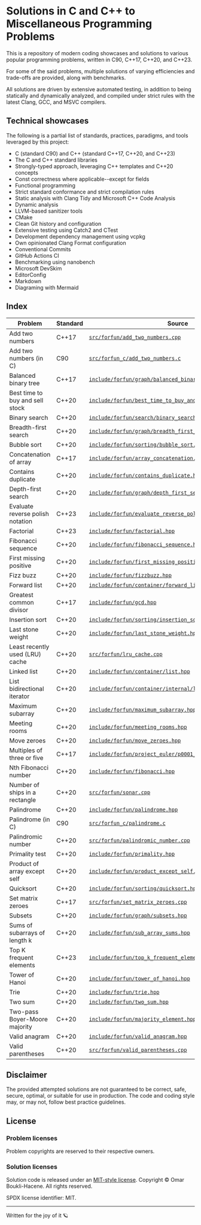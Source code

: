# Solutions in C and C++ to Miscellaneous Programming Problems

This is a repository of modern coding showcases and solutions to various popular
programming problems, written in C90, C++17, C++20, and C++23.

For some of the said problems, multiple solutions of varying efficiencies and
trade-offs are provided, along with benchmarks.

All solutions are driven by extensive automated testing, in addition to being
statically and dynamically analyzed, and compiled under strict rules with the
latest Clang, GCC, and MSVC compilers.

## Technical showcases

The following is a partial list of standards, practices, paradigms, and tools
leveraged by this project:

- C (standard C90) and C++ (standard C++17, C++20, and C++23)
- The C and C++ standard libraries
- Strongly-typed approach, leveraging C++ templates and C++20 concepts
- Const correctness where applicable--except for fields
- Functional programming
- Strict standard conformance and strict compilation rules
- Static analysis with Clang Tidy and Microsoft C++ Code Analysis
- Dynamic analysis
- LLVM-based sanitizer tools
- CMake
- Clean Git history and configuration
- Extensive testing using Catch2 and CTest
- Development dependency management using vcpkg
- Own opinionated Clang Format configuration
- Conventional Commits
- GitHub Actions CI
- Benchmarking using nanobench
- Microsoft DevSkim
- EditorConfig
- Markdown
- Diagraming with Mermaid

## Index

| Problem                          | Standard | Source                                                                                                                     |
| ---                              | ---      | ---                                                                                                                        |
| Add two numbers                  | C++17    | [`src/forfun/add_two_numbers.cpp`](src/forfun/add_two_numbers.cpp)                                                         |
| Add two numbers (in C)           | C90      | [`src/forfun_c/add_two_numbers.c`](src/forfun_c/add_two_numbers.c)                                                         |
| Balanced binary tree             | C++17    | [`include/forfun/graph/balanced_binary_tree.hpp`](include/forfun/graph/balanced_binary_tree.hpp)                           |
| Best time to buy and sell stock  | C++20    | [`include/forfun/best_time_to_buy_and_sell_stock.hpp`](include/forfun/best_time_to_buy_and_sell_stock.hpp)                 |
| Binary search                    | C++20    | [`include/forfun/search/binary_search.hpp`](include/forfun/search/binary_search.hpp)                                       |
| Breadth-first search             | C++20    | [`include/forfun/graph/breadth_first_search.hpp`](include/forfun/graph/breadth_first_search.hpp)                           |
| Bubble sort                      | C++20    | [`include/forfun/sorting/bubble_sort.hpp`](include/forfun/sorting/bubble_sort.hpp)                                         |
| Concatenation of array           | C++17    | [`include/forfun/array_concatenation.hpp`](include/forfun/array_concatenation.hpp)                                         |
| Contains duplicate               | C++20    | [`include/forfun/contains_duplicate.hpp`](include/forfun/contains_duplicate.hpp)                                           |
| Depth-first search               | C++20    | [`include/forfun/graph/depth_first_search.hpp`](include/forfun/graph/depth_first_search.hpp)                               |
| Evaluate reverse polish notation | C++23    | [`include/forfun/evaluate_reverse_polish_notation.hpp`](include/forfun/evaluate_reverse_polish_notation.hpp)               |
| Factorial                        | C++23    | [`include/forfun/factorial.hpp`](include/forfun/factorial.hpp)                                                             |
| Fibonacci sequence               | C++20    | [`include/forfun/fibonacci_sequence.hpp`](include/forfun/fibonacci_sequence.hpp)                                           |
| First missing positive           | C++20    | [`include/forfun/first_missing_positive.hpp`](include/forfun/first_missing_positive.hpp)                                   |
| Fizz buzz                        | C++20    | [`include/forfun/fizzbuzz.hpp`](include/forfun/fizzbuzz.hpp)                                                               |
| Forward list                     | C++20    | [`include/forfun/container/forward_list.hpp`](include/forfun/container/forward_list.hpp)                                   |
| Greatest common divisor          | C++17    | [`include/forfun/gcd.hpp`](include/forfun/gcd.hpp)                                                                         |
| Insertion sort                   | C++20    | [`include/forfun/sorting/insertion_sort.hpp`](include/forfun/sorting/insertion_sort.hpp)                                   |
| Last stone weight                | C++20    | [`include/forfun/last_stone_weight.hpp`](include/forfun/last_stone_weight.hpp)                                             |
| Least recently used (LRU) cache  | C++20    | [`src/forfun/lru_cache.cpp`](src/forfun/lru_cache.cpp)                                                                     |
| Linked list                      | C++20    | [`include/forfun/container/list.hpp`](include/forfun/container/list.hpp)                                                   |
| List bidirectional iterator      | C++20    | [`include/forfun/container/internal/list_iterator.hpp`](include/forfun/container/internal/list_iterator.hpp)               |
| Maximum subarray                 | C++20    | [`include/forfun/maximum_subarray.hpp`](include/forfun/maximum_subarray.hpp)                                               |
| Meeting rooms                    | C++20    | [`include/forfun/meeting_rooms.hpp`](include/forfun/meeting_rooms.hpp)                                                     |
| Move zeroes                      | C++20    | [`include/forfun/move_zeroes.hpp`](include/forfun/move_zeroes.hpp)                                                         |
| Multiples of three or five       | C++17    | [`include/forfun/project_euler/p0001_multiples_of_3_or_5.hpp`](include/forfun/project_euler/p0001_multiples_of_3_or_5.hpp) |
| Nth Fibonacci number             | C++20    | [`include/forfun/fibonacci.hpp`](include/forfun/fibonacci.hpp)                                                             |
| Number of ships in a rectangle   | C++20    | [`src/forfun/sonar.cpp`](src/forfun/sonar.cpp)                                                                             |
| Palindrome                       | C++20    | [`include/forfun/palindrome.hpp`](include/forfun/palindrome.hpp)                                                           |
| Palindrome (in C)                | C90      | [`src/forfun_c/palindrome.c`](src/forfun_c/palindrome.c)                                                                   |
| Palindromic number               | C++20    | [`src/forfun/palindromic_number.cpp`](src/forfun/palindromic_number.cpp)                                                   |
| Primality test                   | C++20    | [`include/forfun/primality.hpp`](include/forfun/primality.hpp)                                                             |
| Product of array except self     | C++20    | [`include/forfun/product_except_self.hpp`](include/forfun/product_except_self.hpp)                                         |
| Quicksort                        | C++20    | [`include/forfun/sorting/quicksort.hpp`](include/forfun/sorting/quicksort.hpp)                                             |
| Set matrix zeroes                | C++17    | [`src/forfun/set_matrix_zeroes.cpp`](src/forfun/set_matrix_zeroes.cpp)                                                     |
| Subsets                          | C++20    | [`include/forfun/graph/subsets.hpp`](include/forfun/graph/subsets.hpp)                                                     |
| Sums of subarrays of length k    | C++20    | [`include/forfun/sub_array_sums.hpp`](include/forfun/sub_array_sums.hpp)                                                   |
| Top K frequent elements          | C++23    | [`include/forfun/top_k_frequent_elements.hpp`](include/forfun/top_k_frequent_elements.hpp)                                 |
| Tower of Hanoi                   | C++20    | [`include/forfun/tower_of_hanoi.hpp`](include/forfun/tower_of_hanoi.hpp)                                                   |
| Trie                             | C++20    | [`include/forfun/trie.hpp`](include/forfun/trie.hpp)                                                                       |
| Two sum                          | C++20    | [`include/forfun/two_sum.hpp`](include/forfun/two_sum.hpp)                                                                 |
| Two-pass Boyer-Moore majority    | C++20    | [`include/forfun/majority_element.hpp`](include/forfun/majority_element.hpp)                                               |
| Valid anagram                    | C++20    | [`include/forfun/valid_anagram.hpp`](include/forfun/valid_anagram.hpp)                                                     |
| Valid parentheses                | C++20    | [`src/forfun/valid_parentheses.cpp`](src/forfun/valid_parentheses.cpp)                                                     |

## Disclaimer

The provided attempted solutions are not guaranteed to be correct, safe,
secure, optimal, or suitable for use in production. The code and coding style
may, or may not, follow best practice guidelines.

## License

### Problem licenses

Problem copyrights are reserved to their respective owners.

### Solution licenses

Solution code is released under an [MIT-style license](LICENSE).
Copyright © Omar Boukli-Hacene. All rights reserved.

SPDX license identifier: MIT.

---

Written for the joy of it 🪐
